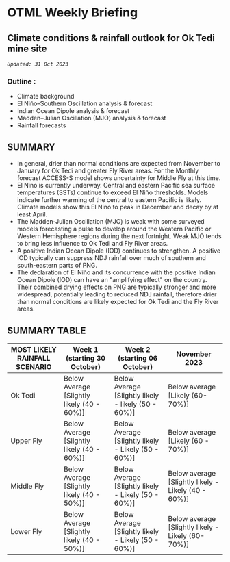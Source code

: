 # OTML Weekly Briefing
## Climate conditions & rainfall outlook for Ok Tedi mine site

*`Updated: 31 Oct 2023`*

### Outline :
 - Climate background 
 - El Niño–Southern Oscillation analysis & forecast 
 - Indian Ocean Dipole analysis & forecast 
 - Madden–Julian Oscillation (MJO) analysis & forecast 
 - Rainfall forecasts

## SUMMARY 
- In general, drier than normal conditions are expected from November to January for Ok Tedi and greater Fly River areas. For the Monthly forecast ACCESS-S model shows uncertainty for Middle Fly at this time. 
- El Nino is currently underway. Central and eastern Pacific sea surface temperatures (SSTs) continue to exceed El Niño thresholds. Models indicate further warming of the central to eastern Pacific is likely. Climate models show this El Nino to peak in December and decay by at least April.
- The Madden-Julian Oscillation (MJO) is weak with some surveyed models forecasting a pulse to develop around the Weatern Pacific or Western Hemisphere regions during the next fortnight. Weak MJO tends to bring less influence to Ok Tedi and Fly River areas.
- A positive Indian Ocean Dipole (IOD) continues to strengthen. A positive IOD typically can suppress NDJ rainfall over much of southern and south-eastern parts of PNG.
- The declaration of El Niño and its concurrence with the positive Indian Ocean Dipole (IOD) can have an "amplifying effect" on the country. Their combined drying effects on PNG are typically stronger and more widespread, potentially leading to reduced NDJ rainfall, therefore drier than normal conditions are likely expected for Ok Tedi and the Fly River areas.

## SUMMARY TABLE
| MOST LIKELY RAINFALL SCENARIO | Week 1 (starting 30 October) | Week 2 (starting 06 October) | November 2023 |
| ------ | ------ | ------ | ------ |
| Ok Tedi| Below Average [Slightly likely (40 - 60%)] | Below Average [Slightly likely - likely (50 - 60%)] | Below average [Likely (60-70%)] |
| Upper Fly | Below Average [Slightly likely (40 - 60%)] | Below Average [Slightly likely - Likely (50 - 60%)] | Below average [Likely (60 - 70%)] |
| Middle Fly | Below Average [Slightly likely (40 - 50%)] | Below Average [Slightly likely - Likely (50 - 60%)] | Below average [Slightly likely - Likely (40 - 60%)] |
| Lower Fly | Below Average [Slightly likely (40 - 50%)] | Below Average [Slightly likely - Likely (50 - 60%)] | Below average [Slightly likely - Likely (60-70%)] |
